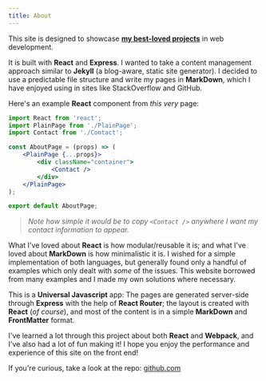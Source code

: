 ```yaml
---
title: About
---
```


This site is designed to showcase **[my best-loved projects](/projects)** in web development.

It is built with **React** and **Express**.  I wanted to take a content management approach similar to **Jekyll** (a blog-aware, static site generator).  I decided to use a predictable file structure and write my pages in **MarkDown**, which I have enjoyed using in sites like StackOverflow and GitHub. 

Here's an example **React** component from *this very* page:

```jsx
import React from 'react';
import PlainPage from './PlainPage';
import Contact from './Contact';

const AboutPage = (props) => (
	<PlainPage {...props}>
		<div className="container">
			<Contact />
		</div>
	</PlainPage>
);

export default AboutPage;
```

> *Note how simple it would be to copy `<Contact />` anywhere I want my contact information to appear.*

What I've loved about **React** is how modular/reusable it is; and what I've loved about **MarkDown** is how minimalistic it is.  I wished for a simple implementation of both languages, but generally found only a handful of examples which only dealt with *some* of the issues. This website borrowed from many examples and I made my own solutions where necessary.

This is a **Universal Javascript** app: The pages are generated server-side through **Express** with the help of **React Router**; the layout is created with **React** (*of course*), and most of the content is in a simple **MarkDown** and **FrontMatter** format.

I've learned a lot through this project about both **React** and **Webpack**, and I've also had a lot of fun making it!  I hope you enjoy the performance and experience of this site on the front end!

If you're curious, take a look at the repo: [<i class="fa fa-github"></i> github.com](https://github.com/bozdoz/bozdoz.com)